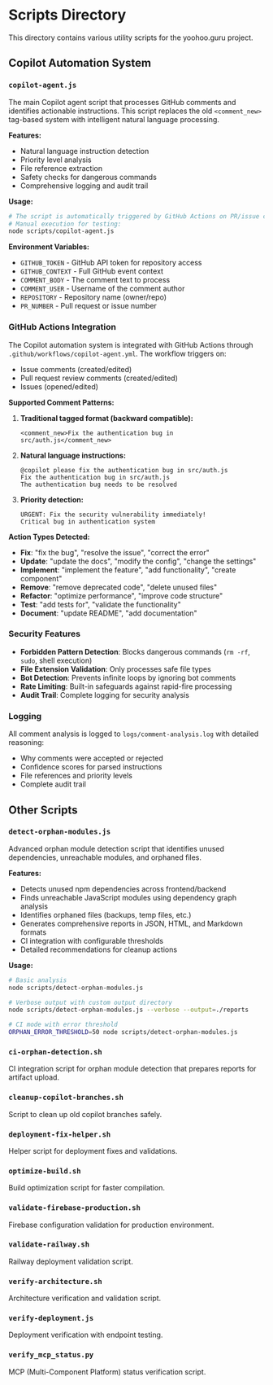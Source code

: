 # Scripts Directory

This directory contains various utility scripts for the yoohoo.guru project.

## Copilot Automation System

### `copilot-agent.js`
The main Copilot agent script that processes GitHub comments and identifies actionable instructions. This script replaces the old `<comment_new>` tag-based system with intelligent natural language processing.

**Features:**
- Natural language instruction detection
- Priority level analysis
- File reference extraction
- Safety checks for dangerous commands
- Comprehensive logging and audit trail

**Usage:**
```bash
# The script is automatically triggered by GitHub Actions on PR/issue comments
# Manual execution for testing:
node scripts/copilot-agent.js
```

**Environment Variables:**
- `GITHUB_TOKEN` - GitHub API token for repository access
- `GITHUB_CONTEXT` - Full GitHub event context
- `COMMENT_BODY` - The comment text to process
- `COMMENT_USER` - Username of the comment author
- `REPOSITORY` - Repository name (owner/repo)
- `PR_NUMBER` - Pull request or issue number

### GitHub Actions Integration

The Copilot automation system is integrated with GitHub Actions through `.github/workflows/copilot-agent.yml`. The workflow triggers on:

- Issue comments (created/edited)
- Pull request review comments (created/edited)
- Issues (opened/edited)

**Supported Comment Patterns:**

1. **Traditional tagged format (backward compatible):**
   ```
   <comment_new>Fix the authentication bug in src/auth.js</comment_new>
   ```

2. **Natural language instructions:**
   ```
   @copilot please fix the authentication bug in src/auth.js
   Fix the authentication bug in src/auth.js
   The authentication bug needs to be resolved
   ```

3. **Priority detection:**
   ```
   URGENT: Fix the security vulnerability immediately!
   Critical bug in authentication system
   ```

**Action Types Detected:**
- **Fix**: "fix the bug", "resolve the issue", "correct the error"
- **Update**: "update the docs", "modify the config", "change the settings"
- **Implement**: "implement the feature", "add functionality", "create component"
- **Remove**: "remove deprecated code", "delete unused files"
- **Refactor**: "optimize performance", "improve code structure"
- **Test**: "add tests for", "validate the functionality"
- **Document**: "update README", "add documentation"

### Security Features

- **Forbidden Pattern Detection**: Blocks dangerous commands (`rm -rf`, `sudo`, shell execution)
- **File Extension Validation**: Only processes safe file types
- **Bot Detection**: Prevents infinite loops by ignoring bot comments
- **Rate Limiting**: Built-in safeguards against rapid-fire processing
- **Audit Trail**: Complete logging for security analysis

### Logging

All comment analysis is logged to `logs/comment-analysis.log` with detailed reasoning:
- Why comments were accepted or rejected
- Confidence scores for parsed instructions
- File references and priority levels
- Complete audit trail

## Other Scripts

### `detect-orphan-modules.js`
Advanced orphan module detection script that identifies unused dependencies, unreachable modules, and orphaned files.

**Features:**
- Detects unused npm dependencies across frontend/backend
- Finds unreachable JavaScript modules using dependency graph analysis
- Identifies orphaned files (backups, temp files, etc.)
- Generates comprehensive reports in JSON, HTML, and Markdown formats
- CI integration with configurable thresholds
- Detailed recommendations for cleanup actions

**Usage:**
```bash
# Basic analysis
node scripts/detect-orphan-modules.js

# Verbose output with custom output directory
node scripts/detect-orphan-modules.js --verbose --output=./reports

# CI mode with error threshold
ORPHAN_ERROR_THRESHOLD=50 node scripts/detect-orphan-modules.js
```

### `ci-orphan-detection.sh`
CI integration script for orphan module detection that prepares reports for artifact upload.

### `cleanup-copilot-branches.sh`
Script to clean up old copilot branches safely.

### `deployment-fix-helper.sh`
Helper script for deployment fixes and validations.

### `optimize-build.sh`
Build optimization script for faster compilation.

### `validate-firebase-production.sh`
Firebase configuration validation for production environment.

### `validate-railway.sh`
Railway deployment validation script.

### `verify-architecture.sh`
Architecture verification and validation script.

### `verify-deployment.js`
Deployment verification with endpoint testing.

### `verify_mcp_status.py`
MCP (Multi-Component Platform) status verification script.